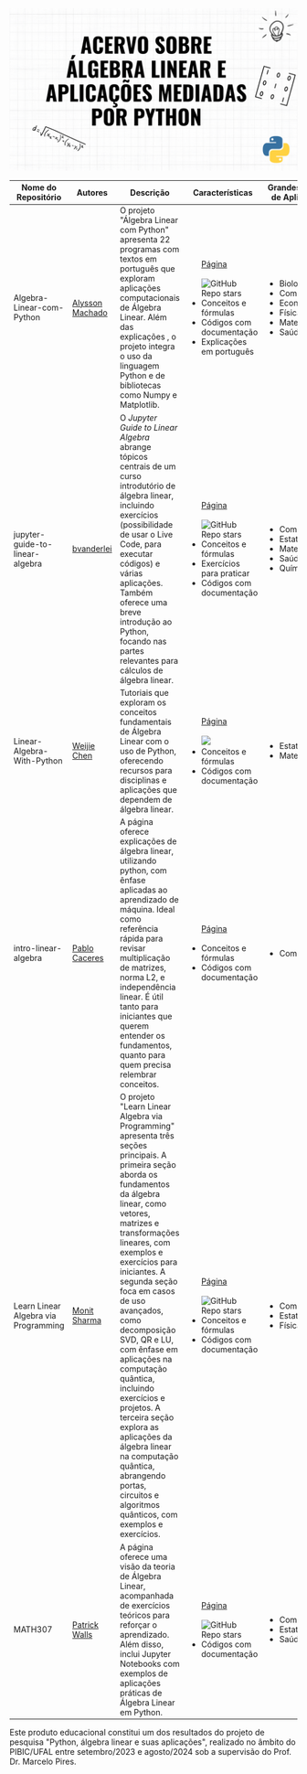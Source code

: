 ![PyAlgerin](capa.png)


| Nome do Repositório | Autores | Descrição | Características | Grandes Áreas de Aplicação |
|---------------------|---------|-----------|-----------------|----------------------------|
| Algebra-Linear-com-Python | <a href="https://github.com/Alyssonmach"> Alysson Machado <a>|O projeto "Álgebra Linear com Python" apresenta 22 programas com textos em português que exploram aplicações computacionais de Álgebra Linear. Além das explicações , o projeto integra o uso da linguagem Python e de bibliotecas como Numpy e Matplotlib.|<ul>[Página](https://algebralinearufcg.github.io/)<br></br>![GitHub Repo stars](https://img.shields.io/github/stars/Alyssonmach/Algebra-Linear-com-Python?style=social) <li>Conceitos e fórmulas</li><li>Códigos com documentação</li><li>Explicações em português</li> </ul>|<ul><li>Biologia</li><li>Computação</li><li>Economia</li><li>Física</li><li>Matemática</li><li>Saúde </li></ul>|
| jupyter-guide-to-linear-algebra | <a href="https://github.com/bvanderlei"> bvanderlei  <a>|O *Jupyter Guide to Linear Algebra* abrange tópicos centrais de um curso introdutório de álgebra linear, incluindo exercícios (possibilidade de usar o Live Code, para executar códigos) e várias aplicações. Também oferece uma breve introdução ao Python, focando nas partes relevantes para cálculos de álgebra linear.  |<ul> [Página](https://bvanderlei.github.io/jupyter-guide-to-linear-algebra/intro.html)<br></br> ![GitHub Repo stars](https://img.shields.io/github/stars/bvanderlei/jupyter-guide-to-linear-algebra?style=social) <li> Conceitos e fórmulas</li><li> Exercícios para praticar</li><li>Códigos com documentação</li> </ul> | <ul><li>Computação</li><li>Estatística</li> <li>Matemática</li><li>Saúde</li><li>Química </li> </ul>|
| Linear-Algebra-With-Python |  <a href="https://github.com/weijie-chen"> Weijie Chen <a> | Tutoriais que exploram os conceitos fundamentais de Álgebra Linear com o uso de Python, oferecendo recursos para disciplinas e aplicações que dependem de álgebra linear. | <ul> [Página](https://weijie-chen.github.io/Linear-Algebra-With-Python/)<br></br> ![](https://img.shields.io/github/stars/weijie-chen/Linear-Algebra-With-Python?style=social) <li>Conceitos e fórmulas</li><li> Códigos com documentação</li> </ul>|<ul><li>Estatística</li>  <li>Matemática</li></ul> |
|  intro-linear-algebra | <a href="https://github.com/pabloinsente"> Pablo Caceres <a> |A página oferece explicações de álgebra linear, utilizando python, com ênfase aplicadas ao aprendizado de máquina. Ideal como referência rápida para revisar multiplicação de matrizes, norma L2, e independência linear. É útil tanto para iniciantes que querem entender os fundamentos, quanto para quem precisa relembrar conceitos. |<ul> [Página](https://pabloinsente.github.io/intro-linear-algebra)<br></br> <li>Conceitos e fórmulas</li><li> Códigos com documentação</ul> | <ul><li>Computação</li></ul>|
| Learn Linear Algebra via Programming | <a href="https://github.com/MonitSharma"> Monit Sharma <a> |O projeto "Learn Linear Algebra via Programming" apresenta três seções principais. A primeira seção aborda os fundamentos da álgebra linear, como vetores, matrizes e transformações lineares, com exemplos e exercícios para iniciantes. A segunda seção foca em casos de uso avançados, como decomposição SVD, QR e LU, com ênfase em aplicações na computação quântica, incluindo exercícios e projetos. A terceira seção explora as aplicações da álgebra linear na computação quântica, abrangendo portas, circuitos e algoritmos quânticos, com exemplos e exercícios. |<ul> [Página]()<br></br> ![GitHub Repo stars](https://img.shields.io/github/stars/MonitSharma/Numerical-Linear-Algebra) <li>Conceitos e fórmulas</li><li>Códigos com documentação</li></ul> | <ul><li>Computação</li><li> Estatística</li><li>Física</li> </ul>|
| MATH307 |<a href="https://github.com/patrickwalls"> Patrick Walls <a> |  A página oferece uma visão da teoria de Álgebra Linear, acompanhada de exercícios teóricos para reforçar o aprendizado. Além disso, inclui Jupyter Notebooks com exemplos de aplicações práticas de Álgebra Linear em Python.| <ul> [Página](https://ubcmath.github.io/MATH307/index.html)<br></br> ![GitHub Repo stars](https://img.shields.io/github/stars/UBCMath/MATH307?style=social)<li>Códigos com documentação</li></ul> |<ul> <li>Computação</li><li> Estatística</li><li>Saúde</li> </ul>|

Este produto educacional constitui um dos resultados do projeto de pesquisa "Python, álgebra linear e suas aplicações", realizado no âmbito do PIBIC/UFAL entre setembro/2023 e agosto/2024 sob a supervisão do Prof. Dr. Marcelo Pires.
